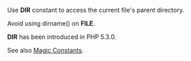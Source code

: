 Use __DIR__ constant to access the current file's parent directory. 

Avoid using dirname() on __FILE__.

<?php

// Better way
$fp = fopen(__DIR__.'/myfile.txt', 'r');

// compatible, but slow way
$fp = fopen(dirname(__FILE__).'/myfile.txt', 'r');

// Since PHP 5.3
assert(dirname(__FILE__) == __DIR__);

?>

__DIR__ has been introduced in PHP 5.3.0.

See also [Magic Constants](http://php.net/manual/en/language.constants.predefined.php).

